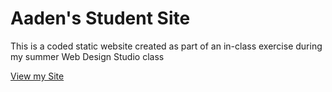 # Aaden's Student Site

This is a coded static website created as part of an in-class exercise during my summer Web Design Studio class

[View my Site](https://IolaniAadeN.github.io)
